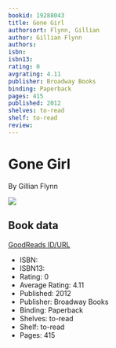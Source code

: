 ```yaml
---
bookid: 19288043
title: Gone Girl
authorsort: Flynn, Gillian
author: Gillian Flynn
authors: 
isbn: 
isbn13: 
rating: 0
avgrating: 4.11
publisher: Broadway Books
binding: Paperback
pages: 415
published: 2012
shelves: to-read
shelf: to-read
review: 
---
```


# Gone Girl

By Gillian Flynn

![](https://i.gr-assets.com/images/S/compressed.photo.goodreads.com/books/1554086139l/19288043.jpg)

## Book data

[GoodReads ID/URL](https://www.goodreads.com/book/show/19288043)

- ISBN: 
- ISBN13: 
- Rating: 0
- Average Rating: 4.11
- Published: 2012
- Publisher: Broadway Books
- Binding: Paperback
- Shelves: to-read
- Shelf: to-read
- Pages: 415

